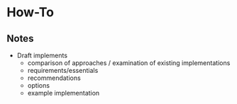 How-To
======

## Notes
* Draft implements
  * comparison of approaches / examination of existing implementations
  * requirements/essentials
  * recommendations
  * options
  * example implementation